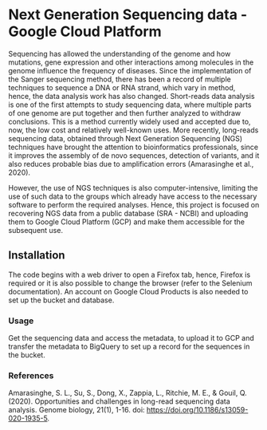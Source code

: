 # Next Generation Sequencing data - Google Cloud Platform
Sequencing has allowed the understanding of the genome and how mutations, gene expression and other interactions among molecules in the genome influence the frequency of diseases. Since the implementation of the Sanger sequencing method, there has been a record of multiple techniques to sequence a DNA or RNA strand, which vary in method, hence, the data analysis work has also changed. Short-reads data analysis is one of the first attempts to study sequencing data, where multiple parts of one genome are put together and then further analyzed to withdraw conclusions. This is a method currently widely used and accepted due to, now, the low cost and relatively well-known uses.
More recently, long-reads sequencing data, obtained through Next Generation Sequencing (NGS) techniques have brought the attention to bioinformatics professionals, since it improves the assembly of de novo sequences, detection of variants, and it also reduces probable bias due to amplification errors (Amarasinghe et al., 2020).

However, the use of NGS techniques is also computer-intensive, limiting the use of such data to the groups which already have access to the necessary software to perform the required analyses. Hence, this project is focused on recovering NGS data from a public database (SRA - NCBI) and uploading them to Google Cloud Platform (GCP) and make them accessible for the subsequent use.

## Installation
The code begins with a web driver to open a Firefox tab, hence, Firefox is required or it is also possible to change the browser (refer to the Selenium documentation). An account on Google Cloud Products is also needed to set up the bucket and database.

### Usage
Get the sequencing data and access the metadata, to upload it to GCP and transfer the metadata to BigQuery to set up a record for the sequences in the bucket.

### References
Amarasinghe, S. L., Su, S., Dong, X., Zappia, L., Ritchie, M. E., & Gouil, Q. (2020). Opportunities and challenges in long-read sequencing data analysis. Genome biology, 21(1), 1-16. doi: https://doi.org/10.1186/s13059-020-1935-5.
